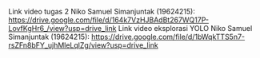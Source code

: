 Link video tugas 2 Niko Samuel Simanjuntak (19624215): https://drive.google.com/file/d/164k7VzHJBAdBt267WQ17P-LovfKgHr6_/view?usp=drive_link
Link video eksplorasi YOLO Niko Samuel Simanjuntak (19624215): https://drive.google.com/file/d/1bWqkTTS5n7-rsZFn8bFY_ujhMleLqlZg/view?usp=drive_link
